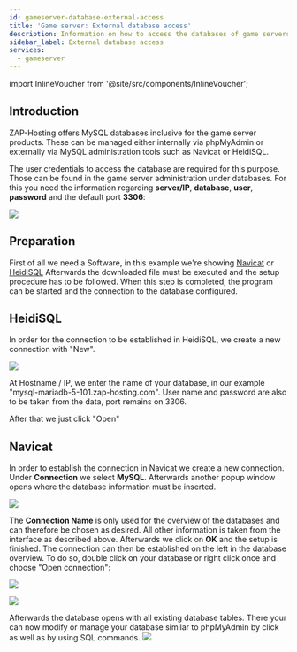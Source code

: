 ```yaml
---
id: gameserver-database-external-access
title: 'Game server: External database access'
description: Information on how to access the databases of game servers from ZAP-Hosting with external administration programs - ZAP-Hosting.com documentation
sidebar_label: External database access
services:
  - gameserver
---
```


import InlineVoucher from '@site/src/components/InlineVoucher';

## Introduction

ZAP-Hosting offers MySQL databases inclusive for the game server products. These can be managed either internally via phpMyAdmin or externally via MySQL administration tools such as Navicat or HeidiSQL. 

The user credentials to access the database are required for this purpose. Those can be found in the game server administration under databases. For this you need the information regarding **server/IP**, **database**, **user**, **password** and the default port **3306**:

![](https://screensaver01.zap-hosting.com/index.php/s/GLG56HQ737rNC7R/preview)

<InlineVoucher />

## Preparation

First of all we need a Software, in this example we're showing [Navicat](https://www.chip.de/downloads/Navicat-Lite_70358373.html) or [HeidiSQL](https://www.heidisql.com/download.php) Afterwards the downloaded file must be executed and the setup procedure has to be followed. When this step is completed, the program can be started and the connection to the database configured. 

## HeidiSQL

In order for the connection to be established in HeidiSQL, we create a new connection with "New".

![](https://screensaver01.zap-hosting.com/index.php/s/CgwFCeHErLAokHo/preview)

At Hostname / IP, we enter the name of your database, in our example "mysql-mariadb-5-101.zap-hosting.com".
User name and password are also to be taken from the data, port remains on 3306.

After that we just click "Open"


## Navicat

In order to establish the connection in Navicat we create a new connection. Under **Connection** we select **MySQL**. Afterwards another popup window opens where the database information must be inserted.

![](https://screensaver01.zap-hosting.com/index.php/s/rFBDYidqnBc4TZB/preview)


The **Connection Name** is only used for the overview of the databases and can therefore be chosen as desired. All other information is taken from the interface as described above. Afterwards we click on **OK** and the setup is finished. The connection can then be established on the left in the database overview. To do so, double click on your database or right click once and choose "Open connection":

![](https://screensaver01.zap-hosting.com/index.php/s/Gy7jjBDHiR5n5gn/preview)

![](https://screensaver01.zap-hosting.com/index.php/s/WyqzoLaEP6yQn85/preview)


Afterwards the database opens with all existing database tables. There your can now modify or manage your database similar to phpMyAdmin by click as well as by using SQL commands.
![](https://screensaver01.zap-hosting.com/index.php/s/FxDrm2K3f7YwLqS/preview)
